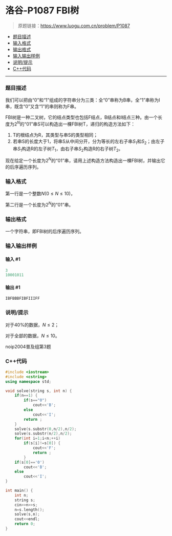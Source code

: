 # 洛谷-P1087 FBI树

> 原题链接：https://www.luogu.com.cn/problem/P1087

- [题目描述](#题目描述)
- [输入格式](#输入格式)
- [输出格式](#输出格式)
- [输入输出样例](#输入输出样例)
- [说明/提示](#说明/提示)
- [C++代码](#C++代码)

---

### <a name="题目描述">题目描述</a>

我们可以把由“0”和“1”组成的字符串分为三类：全“0”串称为B串，全“1”串称为I串，既含“0”又含“1”的串则称为F串。

FBI树是一种二叉树，它的结点类型也包括F结点，B结点和I结点三种。由一个长度为$2^N$的“01”串S可以构造出一棵FBI树T，递归的构造方法如下：

1. T的根结点为R，其类型与串S的类型相同；
2. 若串S的长度大于1，将串S从中间分开，分为等长的左右子串$S_1$和$S_2$；由左子串$S_1$构造R的左子树$T_1$，由右子串$S_2$构造R的右子树$T_2$。

现在给定一个长度为$2^N$的“01”串，请用上述构造方法构造出一棵FBI树，并输出它的后序遍历序列。

### <a name="输入格式">输入格式</a>

第一行是一个整数$N(0 \le N \le 10)$，

第二行是一个长度为$2^N$的“01”串。

### <a name="输出格式">输出格式</a>

一个字符串，即FBI树的后序遍历序列。

### <a name="输入输出样例">输入输出样例</a>

#### 输入 #1

```c++
3
10001011
```

#### 输出 #1

```c++
IBFBBBFIBFIIIFF
```

### <a name="说明/提示">说明/提示</a>

对于40%的数据，$N \le  2$；

对于全部的数据，$N \le 10$。

noip2004普及组第3题

### <a name="C++代码">C++代码</a>

```c++
#include <iostream>
#include <cstring>
using namespace std;

void solve(string s, int n) {
    if(n==1) {
        if(s=="0")
            cout<<'B';
        else
            cout<<'I';
        return ;
    }
    solve(s.substr(0,n/2),n/2);
    solve(s.substr(n/2),n/2);
    for(int i=1;i<n;++i)
        if(s[i]!=s[0]) {
            cout<<'F';
            return ;
        }
    if(s[0]=='0')
        cout<<'B';
    else
        cout<<'I';
}

int main() {
    int n;
    string s;
    cin>>n>>s;
    n=s.length();
    solve(s,n);
    cout<<endl;
    return 0;
}
```